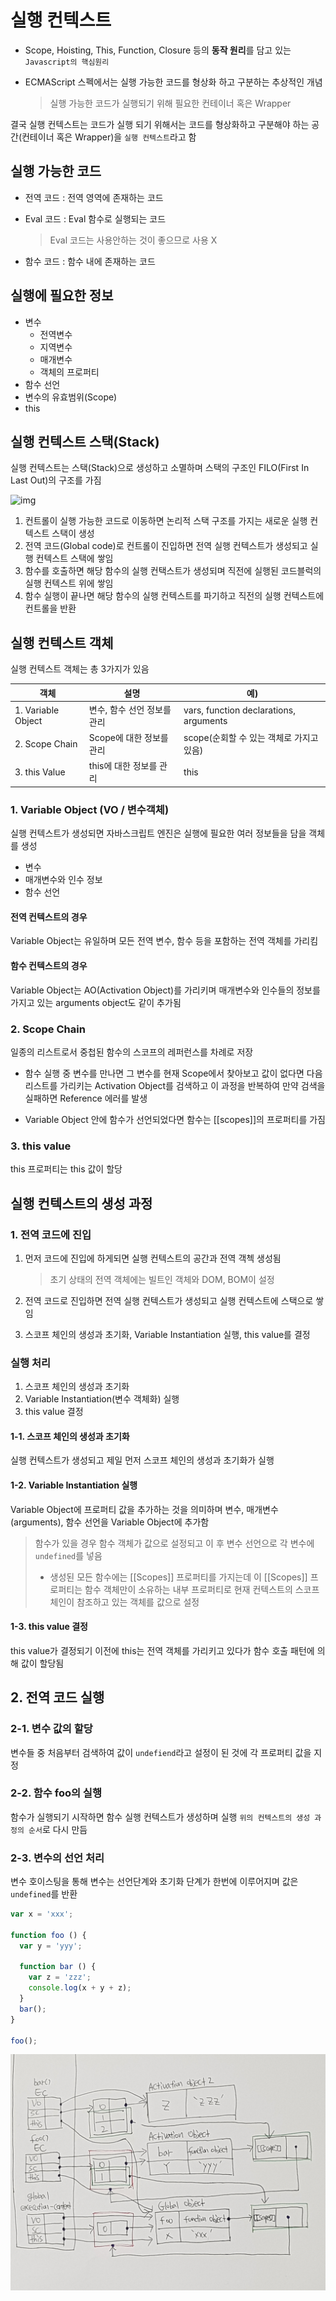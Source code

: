 # 실행 컨텍스트

- Scope, Hoisting, This, Function, Closure 등의 **동작 원리**를 담고 있는 `Javascript의 핵심원리`

- ECMAScript 스펙에서는 실행 가능한 코드를 형상화 하고 구분하는 추상적인 개념

  > 실행 가능한 코드가 실행되기 위해 필요한 컨테이너 혹은 Wrapper



결국 실행 컨텍스트는 코드가 실행 되기 위해서는 코드를 형상화하고 구분해야 하는 공간(컨테이너 혹은 Wrapper)을 `실행 컨텍스트`라고 함  

## 실행 가능한 코드

- 전역 코드 : 전역 영역에 존재하는 코드

- Eval 코드 : Eval 함수로 실행되는 코드

  > Eval 코드는 사용안하는 것이 좋으므로 사용 X

- 함수 코드 : 함수 내에 존재하는 코드

## 실행에 필요한 정보

- 변수 
  - 전역변수
  - 지역변수
  - 매개변수
  - 객체의 프로퍼티
- 함수 선언
- 변수의 유효범위(Scope)
- this


## 실행 컨텍스트 스택(Stack)

실행 컨텍스트는 스택(Stack)으로 생성하고 소멸하며 스택의 구조인 FILO(First In Last Out)의 구조를 가짐

![img](http://poiemaweb.com/img/ec_1.png)

1. 컨트롤이 실행 가능한 코드로 이동하면 논리적 스택 구조를 가지는 새로운 실행 컨텍스트 스택이 생성
2. 전역 코드(Global code)로 컨트롤이 진입하면 전역 실행 컨텍스트가 생성되고 실행 컨텍스트 스택에 쌓임
3. 함수를 호출하면 해당 함수의 실행 컨택스트가 생성되며 직전에 실행된 코드블럭의 실행 컨텍스트 위에 쌓임
4. 함수 실행이 끝나면 해당 함수의 실행 컨텍스트를 파기하고 직전의 실행 컨텍스트에 컨트롤을 반환

## 실행 컨텍스트 객체

실행 컨텍스트 객체는 총 3가지가 있음

| 객체               | 설명                        | 예)                                      |
| ------------------ | --------------------------- | ---------------------------------------- |
| 1. Variable Object | 변수, 함수 선언 정보를 관리 | vars, function declarations, arguments   |
| 2. Scope Chain     | Scope에 대한 정보를 관리    | scope(순회할 수 있는 객체로 가지고 있음) |
| 3. this Value      | this에 대한 정보를 관리     | this                                     |

### 1. Variable Object (VO / 변수객체)

실행 컨텍스트가 생성되면 자바스크립트 엔진은 실행에 필요한 여러 정보들을 담을 객체를 생성

- 변수
- 매개변수와 인수 정보
- 함수 선언


#### 전역 컨텍스트의 경우

Variable Object는 유일하며 모든 전역 변수, 함수 등을 포함하는 전역 객체를 가리킴

#### 함수 컨텍스트의 경우

Variable Object는 AO(Activation Object)를 가리키며 매개변수와 인수들의 정보를 가지고 있는 arguments object도 같이 추가됨

### 2. Scope Chain

일종의 리스트로서 중첩된 함수의 스코프의 레퍼런스를 차례로 저장

- 함수 실행 중 변수를 만나면 그 변수를 현재 Scope에서 찾아보고 값이 없다면 다음 리스트를 가리키는 Activation Object를 검색하고 이 과정을 반복하여 만약 검색을 실패하면 Reference 에러를 발생  


- Variable Object 안에 함수가 선언되었다면 함수는 [[scopes]]의 프로퍼티를 가짐



### 3. this value

this 프로퍼티는 this 값이 할당


## 실행 컨텍스트의 생성 과정

### 1. 전역 코드에 진입

1. 먼저 코드에 진입에 하게되면 실행 컨텍스트의 공간과 전역 객첵 생성됨

   > 초기 상태의 전역 객체에는 빌트인 객체와 DOM, BOM이 설정

2. 전역 코드로 진입하면 전역 실행 컨텍스트가 생성되고 실행 컨텍스트에 스택으로 쌓임

3. 스코프 체인의 생성과 초기화, Variable Instantiation 실행, this value를 결정

### 실행 처리

1. 스코프 체인의 생성과 초기화
2. Variable Instantiation(변수 객체화) 실행
3. this value 결정

#### 1-1. 스코프 체인의 생성과 초기화

실행 컨텍스트가 생성되고 제일 먼저 스코프 체인의 생성과 초기화가 실행

#### 1-2. Variable Instantiation 실행

Variable Object에 프로퍼티 값을 추가하는 것을 의미하며  변수, 매개변수(arguments), 함수 선언을 Variable Object에 추가함

> 함수가 있을 경우 함수 객체가 값으로 설정되고 이 후 변수 선언으로 각 변수에 `undefined`를 넣음
>
> - 생성된 모든 함수에는 [[Scopes]] 프로퍼티를 가지는데 이 [[Scopes]] 프로퍼티는 함수 객체만이 소유하는 내부 프로퍼티로 현재 컨텍스트의 스코프 체인이 참조하고 있는 객체를 값으로 설정 

#### 1-3. this value 결정

this value가 결정되기 이전에 this는 전역 객체를 가리키고 있다가 함수 호출 패턴에 의해 값이 할당됨

## 2. 전역 코드 실행

### 2-1. 변수 값의 할당

변수들 중 처음부터 검색하여 값이 `undefiend`라고 설정이 된 것에 각 프로퍼티 값을 지정 

### 2-2. 함수 foo의 실행

함수가 실행되기 시작하면 함수 실행 컨텍스트가 생성하며 실행 `위의 컨텍스트의 생성 과정의 순서`로 다시 만듬

### 2-3. 변수의 선언 처리

변수 호이스팅을 통해 변수는 선언단계와 초기화 단계가 한번에 이루어지며 값은 `undefined`를 반환

```js
var x = 'xxx';

function foo () {
  var y = 'yyy';

  function bar () {
    var z = 'zzz';
    console.log(x + y + z);
  }
  bar();
}

foo();
```

![execution](./execution.jpg)